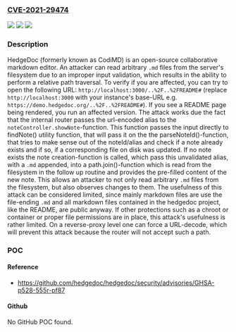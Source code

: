 ### [CVE-2021-29474](https://cve.mitre.org/cgi-bin/cvename.cgi?name=CVE-2021-29474)
![](https://img.shields.io/static/v1?label=Product&message=hedgedoc&color=blue)
![](https://img.shields.io/static/v1?label=Version&message=n%2Fa&color=blue)
![](https://img.shields.io/static/v1?label=Vulnerability&message=CWE-22%3A%20Improper%20Limitation%20of%20a%20Pathname%20to%20a%20Restricted%20Directory%20('Path%20Traversal')&color=brighgreen)

### Description

HedgeDoc (formerly known as CodiMD) is an open-source collaborative markdown editor. An attacker can read arbitrary `.md` files from the server's filesystem due to an improper input validation, which results in the ability to perform a relative path traversal. To verify if you are affected, you can try to open the following URL: `http://localhost:3000/..%2F..%2FREADME#` (replace `http://localhost:3000` with your instance's base-URL e.g. `https://demo.hedgedoc.org/..%2F..%2FREADME#`). If you see a README page being rendered, you run an affected version. The attack works due the fact that the internal router passes the url-encoded alias to the `noteController.showNote`-function. This function passes the input directly to findNote() utility function, that will pass it on the the parseNoteId()-function, that tries to make sense out of the noteId/alias and check if a note already exists and if so, if a corresponding file on disk was updated. If no note exists the note creation-function is called, which pass this unvalidated alias, with a `.md` appended, into a path.join()-function which is read from the filesystem in the follow up routine and provides the pre-filled content of the new note. This allows an attacker to not only read arbitrary `.md` files from the filesystem, but also observes changes to them. The usefulness of this attack can be considered limited, since mainly markdown files are use the file-ending `.md` and all markdown files contained in the hedgedoc project, like the README, are public anyway. If other protections such as a chroot or container or proper file permissions are in place, this attack's usefulness is rather limited. On a reverse-proxy level one can force a URL-decode, which will prevent this attack because the router will not accept such a path.

### POC

#### Reference
- https://github.com/hedgedoc/hedgedoc/security/advisories/GHSA-p528-555r-pf87

#### Github
No GitHub POC found.

